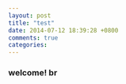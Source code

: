 ```yaml
---
layout: post
title: "test"
date: 2014-07-12 18:39:28 +0800
comments: true
categories: 
---
```

<h3>welcome! br</h3>
